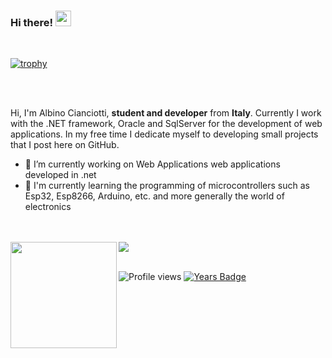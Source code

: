### Hi there! <img src="https://media.giphy.com/media/hvRJCLFzcasrR4ia7z/giphy.gif" width="25px">

<br>

[![trophy](https://github-profile-trophy.vercel.app/?username=albino98&theme=gruvbox&margin-w=15&margin-h=15&row=1&column=6)](https://github.com/ryo-ma/github-profile-trophy)

<br>
<br>

Hi, I'm Albino Cianciotti, **student and developer** from **Italy**. Currently I work with the .NET framework, Oracle and SqlServer for the development of web applications. In my free time I dedicate myself to developing small projects that I post here on GitHub.

- 🔭 I’m currently working on Web Applications web applications developed in .net
- 🌱 I'm currently learning the programming of microcontrollers such as Esp32, Esp8266, Arduino, etc. and more generally the world of electronics

<!--
- 💬 Ask me about Arduino
-->

<br>
<br>

<div>
  <img height="170" align="left" src="https://github-readme-stats.vercel.app/api?username=albino98&count_private=true&include_all_commits=true" />
  <img src="https://github-readme-stats.vercel.app/api/top-langs/?username=albino98&layout=langs_count=8" />
</div>

<br>
 
<!--
[![Visits Badge](https://badges.pufler.dev/visits/albino98/albino98)](https://badges.pufler.dev)
-->
![Profile views](https://gpvc.arturio.dev/Albino98)
[![Years Badge](https://badges.pufler.dev/years/albino98)](https://badges.pufler.dev)

